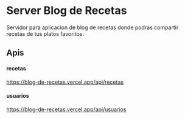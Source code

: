 # Server Blog de Recetas

Servidor para aplicacion de blog de recetas donde podras compartir recetas de tus platos favoritos.

## Apis

#### recetas

https://blog-de-recetas.vercel.app/api/recetas

#### usuarios

https://blog-de-recetas.vercel.app/api/usuarios
